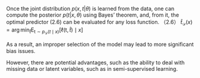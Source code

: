 Once the joint distribution $p(x, t|θ)$ is learned from the data, one can compute the posterior $p(t|x, θ)$ using Bayes’ theorem, and, from it, the optimal predictor (2.6) can be evaluated for any loss function.
（2.6）
$\hat{t}_{\mathcal{D}}(x)=\arg \min _{\hat{t}} \mathrm{E}_{\mathrm{t} \sim p_{\mathcal{D}}(t \mid x)}[\ell(\mathrm{t}, \hat{t}) \mid x]$


As a result, an improper selection of the model may lead to more signiﬁcant bias issues. 

However,  there are potential advantages, such as the ability to deal with missing data or latent variables, such as in semi-supervised learning.